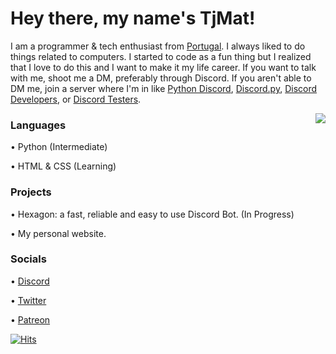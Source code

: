 # Hey there, my name's TjMat!
I am a programmer & tech enthusiast from [Portugal](https://en.wikipedia.org/wiki/portugal). I always liked to do things related to computers. I started to code as a fun thing but I realized that I love to do this and I want to make it my life career. If you want to talk with me, shoot me a DM, preferably through Discord. If you aren't able to DM me, join a server where I'm in like [Python Discord](https://discord.gg/python), [Discord.py](https://discord.gg/dpy), [Discord Developers](https://discord.gg/discord-developers), or [Discord Testers](https://discord.gg/discord-testers).

<a href="https://discord.com/users/515535067729362944">
  <img src="https://lanyard-profile-readme.vercel.app/api/515535067729362944" align="right" />
</a>

### Languages
• Python (Intermediate)

• HTML & CSS (Learning)

### Projects
• Hexagon: a fast, reliable and easy to use Discord Bot. (In Progress)

• My personal website.

### Socials
• [Discord](https://discordapp.com/users/515535067729362944)

• [Twitter](https://twitter.com/TjMatBTW)

• [Patreon](https://patreon.com/TjMat)

[![Hits](https://hits.seeyoufarm.com/api/count/incr/badge.svg?url=https%3A%2F%2Fgithub.com%2FTjMatBTW%2Ftjmat&count_bg=%230018EF&title_bg=%23555555&icon=&icon_color=%23E7E7E7&title=Visits&edge_flat=false)](https://hits.seeyoufarm.com)
